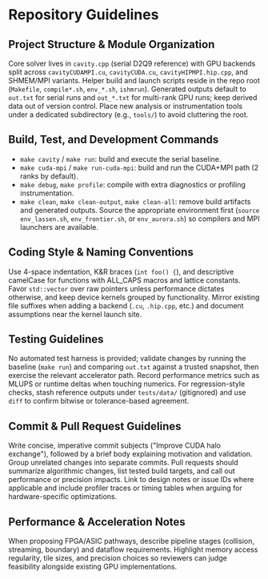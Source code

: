 # Repository Guidelines

## Project Structure & Module Organization
Core solver lives in `cavity.cpp` (serial D2Q9 reference) with GPU backends split across `cavityCUDAMPI.cu`, `cavityCUDA.cu`, `cavityHIPMPI.hip.cpp`, and SHMEM/MPI variants. Helper build and launch scripts reside in the repo root (`Makefile`, `compile*.sh`, `env_*.sh`, `ishmrun`). Generated outputs default to `out.txt` for serial runs and `out_*.txt` for multi-rank GPU runs; keep derived data out of version control. Place new analysis or instrumentation tools under a dedicated subdirectory (e.g., `tools/`) to avoid cluttering the root.

## Build, Test, and Development Commands
- `make cavity` / `make run`: build and execute the serial baseline.
- `make cuda-mpi` / `make run-cuda-mpi`: build and run the CUDA+MPI path (2 ranks by default).
- `make debug`, `make profile`: compile with extra diagnostics or profiling instrumentation.
- `make clean`, `make clean-output`, `make clean-all`: remove build artifacts and generated outputs.
Source the appropriate environment first (`source env_lassen.sh`, `env_frontier.sh`, or `env_aurora.sh`) so compilers and MPI launchers are available.

## Coding Style & Naming Conventions
Use 4-space indentation, K&R braces (`int foo() {`), and descriptive camelCase for functions with ALL_CAPS macros and lattice constants. Favor `std::vector` over raw pointers unless performance dictates otherwise, and keep device kernels grouped by functionality. Mirror existing file suffixes when adding a backend (`.cu`, `.hip.cpp`, etc.) and document assumptions near the kernel launch site.

## Testing Guidelines
No automated test harness is provided; validate changes by running the baseline (`make run`) and comparing `out.txt` against a trusted snapshot, then exercise the relevant accelerator path. Record performance metrics such as MLUPS or runtime deltas when touching numerics. For regression-style checks, stash reference outputs under `tests/data/` (gitignored) and use `diff` to confirm bitwise or tolerance-based agreement.

## Commit & Pull Request Guidelines
Write concise, imperative commit subjects ("Improve CUDA halo exchange"), followed by a brief body explaining motivation and validation. Group unrelated changes into separate commits. Pull requests should summarize algorithmic changes, list tested build targets, and call out performance or precision impacts. Link to design notes or issue IDs where applicable and include profiler traces or timing tables when arguing for hardware-specific optimizations.

## Performance & Acceleration Notes
When proposing FPGA/ASIC pathways, describe pipeline stages (collision, streaming, boundary) and dataflow requirements. Highlight memory access regularity, tile sizes, and precision choices so reviewers can judge feasibility alongside existing GPU implementations.
